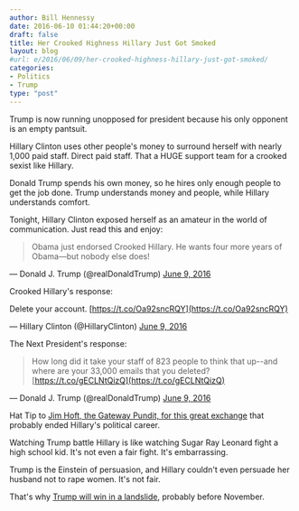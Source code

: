 ```yaml
---
author: Bill Hennessy
date: 2016-06-10 01:44:20+00:00
draft: false
title: Her Crooked Highness Hillary Just Got Smoked
layout: blog
#url: e/2016/06/09/her-crooked-highness-hillary-just-got-smoked/
categories:
- Politics
- Trump
type: "post"
---
```


Trump is now running unopposed for president because his only opponent is an empty pantsuit.

Hillary Clinton uses other people's money to surround herself with nearly 1,000 paid staff. Direct paid staff. That a HUGE support team for a crooked sexist like Hillary.

Donald Trump spends his own money, so he hires only enough people to get the job done. Trump understands money and people, while Hillary understands comfort.

Tonight, Hillary Clinton exposed herself as an amateur in the world of communication. Just read this and enjoy:



> 

> 
> Obama just endorsed Crooked Hillary. He wants four more years of Obama—but nobody else does!
> 
> 
— Donald J. Trump (@realDonaldTrump) [June 9, 2016](https://twitter.com/realDonaldTrump/status/740972317191352320)





Crooked Hillary's response:



> 
Delete your account. [https://t.co/Oa92sncRQY](https://t.co/Oa92sncRQY)

— Hillary Clinton (@HillaryClinton) [June 9, 2016](https://twitter.com/HillaryClinton/status/740973710593654784)






The Next President's response:



> 

> 
> How long did it take your staff of 823 people to think that up--and where are your 33,000 emails that you deleted? [https://t.co/gECLNtQizQ](https://t.co/gECLNtQizQ)
> 
> 
— Donald J. Trump (@realDonaldTrump) [June 9, 2016](https://twitter.com/realDonaldTrump/status/741007091947556864)



Hat Tip to [Jim Hoft, the Gateway Pundit, for this great exchange](https://www.thegatewaypundit.com/2016/06/trump-gets-last-laugh-crookedhillarys-snarky-swipe-twitter/) that probably ended Hillary's political career.

Watching Trump battle Hillary is like watching Sugar Ray Leonard fight a high school kid. It's not even a fair fight. It's embarrassing.

Trump is the Einstein of persuasion, and Hillary couldn't even persuade her husband not to rape women. It's not fair.

That's why [Trump will win in a landslide](https://hennessysview.com/2016/05/13/how-to-predict-trumps-landslide-win/), probably before November.


